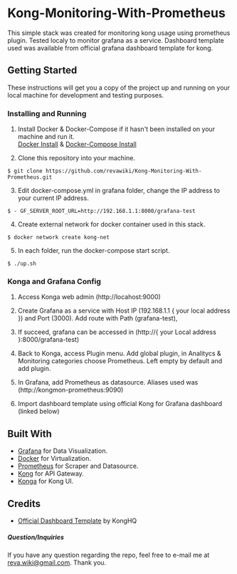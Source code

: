 # Kong-Monitoring-With-Prometheus

This simple stack was created for monitoring kong usage using prometheus plugin. Tested localy to monitor grafana as a service. Dashboard template used was available from official grafana dashboard template for kong.

## Getting Started

These instructions will get you a copy of the project up and running on your local machine for development and testing purposes. 

### Installing and Running

1. Install Docker & Docker-Compose if it hasn't been installed on your machine and run it.\
[Docker Install](https://docs.docker.com/get-docker/) & [Docker-Compose Install](https://docs.docker.com/compose/install/)

2. Clone this repository into your machine.
```
$ git clone https://github.com/revawiki/Kong-Monitoring-With-Prometheus.git
```

3. Edit docker-compose.yml in grafana folder, change the IP address to your current IP address.
```
$ - GF_SERVER_ROOT_URL=http://192.168.1.1:8000/grafana-test
```

4. Create external network for docker container used in this stack.
```
$ docker network create kong-net
```

5. In each folder, run the docker-compose start script.
```
$ ./up.sh
```

### Konga and Grafana Config

1. Access Konga web admin (http://locahost:9000)

2. Create Grafana as a service with Host IP (192.168.1.1 { your local address }) and Port (3000). Add route with Path (grafana-test),

3. If succeed, grafana can be accessed in (http://<span></span>{ your Local address }:8000/grafana-test)

4. Back to Konga, access Plugin menu. Add global plugin, in Analitycs & Monitoring categories choose Prometheus. Left empty by default and add plugin.

5. In Grafana, add Prometheus as datasource. Aliases used was (http://<span></span>kongmon-prometheus:9090)

6. Import dashboard template using official Kong for Grafana dashboard (linked below)


## Built With

* [Grafana](http://www.grafana.com) for Data Visualization.
* [Docker](https://www.docker.com) for Virtualization.
* [Prometheus](https://prometheus.io/) for Scraper and Datasource.
* [Kong](https://konghq.com/) for API Gateway.
* [Konga](https://github.com/pantsel/konga) for Kong UI.

## Credits

* [Official Dashboard Template](https://grafana.com/grafana/dashboards/7424) by KongHQ

##### Question/Inquiries
If you have any question regarding the repo, feel free to e-mail me at reva.wiki@gmail.com. Thank you.
